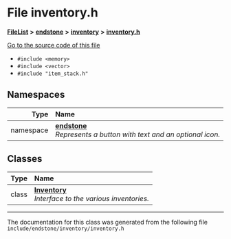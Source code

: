 

# File inventory.h



[**FileList**](files.md) **>** [**endstone**](dir_6cf277b678674f97c7a2b6b3b2447b33.md) **>** [**inventory**](dir_d1e84b530b14f41e8b6f5ec1b5dee76c.md) **>** [**inventory.h**](inventory_8h.md)

[Go to the source code of this file](inventory_8h_source.md)



* `#include <memory>`
* `#include <vector>`
* `#include "item_stack.h"`













## Namespaces

| Type | Name |
| ---: | :--- |
| namespace | [**endstone**](namespaceendstone.md) <br>_Represents a button with text and an optional icon._  |


## Classes

| Type | Name |
| ---: | :--- |
| class | [**Inventory**](classendstone_1_1Inventory.md) <br>_Interface to the various inventories._  |



















































------------------------------
The documentation for this class was generated from the following file `include/endstone/inventory/inventory.h`

